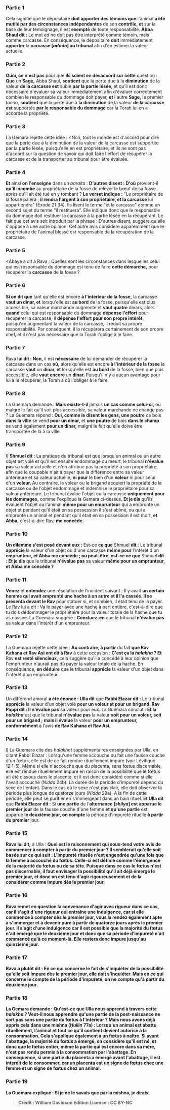 
### Partie 1
Cela signifie que le dépositaire <b>doit apporter des témoins que</b> l'animal <b>a été mutilé par des circonstances indépendantes</b> de son <b>contrôle, et</b> sur la base de leur témoignage, il est <b>exempté</b> de toute responsabilité. <b>Abba Shaul dit :</b> Le mot <i>ed</i> ne doit pas être interprété comme témoin, mais comme carcasse. En conséquence, le dépositaire <b>doit</b> immédiatement <b>apporter</b> la <b>carcasse [<i>aduda</i>] au tribunal</b> afin d'en estimer la valeur actuelle.

### Partie 2
<b>Quoi, ce n'est pas</b> pour que <b>ils soient en désaccord sur cette</b> question : <b>Que</b> un <b>Sage,</b> Abba Shaul, <b>soutient</b> que la perte due à la <b>diminution</b> de la valeur <b>de la carcasse est</b> subie <b>par la partie lésée</b>, et qu'il est donc nécessaire d'évaluer sa valeur immédiatement afin d'évaluer correctement combien le responsable du dommage doit payer, <b>et</b> l'autre <b>Sage,</b> le premier <i>tanna</i>, <b>soutient</b> que la perte due à <b>la diminution</b> de la valeur <b>de la carcasse est</b> supportée <b>par le responsable du dommage</b> car la Torah lui en a accordé la propriété.

### Partie 3
La Gemara rejette cette idée : <Non, tout le monde est d'accord pour dire que la perte due à la diminution de la valeur de la carcasse est supportée par la partie lésée, puisqu'elle en est propriétaire, et ils ne sont pas d'accord sur la question de savoir qui doit faire l'effort de récupérer la carcasse et de la transporter au tribunal pour être évaluée.

### Partie 4
<b>Et</b> ainsi <b>on l'enseigne</b> dans un <i>baraita</i> : <b>D'autres disent : D'où</b> provient-il <b>qu'il incombe</b> au propriétaire de la fosse de relever le bœuf de sa fosse</b> après qu'il ait été tué en y tombant ? <b>Le verset indique :</b> "Le propriétaire de la fosse paiera ; <b>il rendra l'argent à son propriétaire, et la carcasse</b> lui appartiendra" (Exode 21:34). Ils lisent le terme "et la carcasse" comme un second sujet du terme "il restituera". Elle indique donc que le responsable du dommage doit restituer la carcasse à la partie lésée en la récupérant. Le fait que cet avis soit introduit par la phrase : D'autres disent, suggère qu'elle s'oppose à une autre opinion. Cet autre avis considère apparemment que le propriétaire de l'animal blessé est responsable de la récupération de la carcasse.

### Partie 5
<Abaye a dit à Rava : Quelles sont les circonstances</b> dans lesquelles celui qui est responsable du dommage est tenu de faire <b>cette démarche,</b> pour récupérer la <b>carcasse</b> de la fosse ?

### Partie 6
<b>Si on dit que</b> tant qu'elle est encore <b>à l'intérieur de la fosse,</b> la carcasse <b>vaut un dinar, et</b> lorsqu'elle est <b>au bord</b> de la fosse, puisqu'elle est plus accessible, sa valeur marchande augmente et <b>vaut quatre</b> dinars, alors <b>quand</b> celui qui est responsable du dommage <b>dépense l'effort</b> pour récupérer la carcasse, il <b>dépense l'effort pour son propre intérêt,</b> puisqu'en augmentant la valeur de la carcasse, il réduit sa propre responsabilité. Par conséquent, il la récupérera certainement de son propre chef, et il n'est pas nécessaire que la Torah l'oblige à le faire.

### Partie 7
Rava <b>lui dit : Non,</b> il est <b>nécessaire</b> de lui demander de récupérer la carcasse dans un cas <b>où,</b> alors qu'elle est encore <b>à l'intérieur de la fosse</b> la carcasse <b>vaut</b> un <b>dinar, et</b> lorsqu'elle est <b>au bord</b> de la fosse, bien que plus accessible, elle <b>vaut encore</b> un <b>dinar. </b> Puisqu'il n'y a aucun avantage pour lui à le récupérer, la Torah a dû l'obliger à le faire.

### Partie 8
La Guemara demande : <b>Mais existe-t-il</b> jamais <b>un cas comme celui-ci,</b> où malgré le fait qu'il soit plus accessible, sa valeur marchande ne change pas ? La Guemara répond : <b>Oui, comme le disent les gens, une poutre</b> de bois <b>dans la ville</b> se vend <b>pour un dinar,</b> et <b>une poutre</b> de bois <b>dans le champ</b> se vend également <b>pour un dinar,</b> malgré le fait qu'elle doive être transportée de là à la ville.

### Partie 9
§ <b>Shmuel dit :</b> La pratique du tribunal est que lorsqu'un animal ou un autre objet est volé et qu'il est ensuite endommagé ou meurt, le tribunal <b>n'évalue pas</b> sa valeur actuelle et n'en attribue pas la propriété à son propriétaire, afin que le coupable n'ait à payer que la différence entre sa valeur antérieure et sa valeur actuelle, <b>ni pour</b> le bien d'un <b>voleur</b> ni pour celui d'un <b>voleur. </b> Au contraire, le voleur ou le brigand acquiert la propriété de la carcasse ou de l'objet endommagé et indemnise le propriétaire pour sa valeur antérieure. Le tribunal évalue l'objet ou la carcasse <b>uniquement pour les dommages,</b> comme l'explique la Gemara ci-dessus. <b>Et je dis</b> qu'ils évaluent l'objet ou l'animal <b>même pour un emprunteur</b> qui a emprunté un objet et pendant qu'il était en sa possession il s'est abîmé, ou qui a emprunté un animal et pendant qu'il était en sa possession il est mort, <b>et Abba,</b> c'est-à-dire Rav, <b>me concède.</b>

### Partie 10
<b>Un dilemme s'est posé devant eux :</b> Est-ce <b>ce que</b> Shmuel <b>dit :</b> Le tribunal <b>apprécie</b> la valeur d'un objet ou d'une carcasse <b>même pour</b> l'intérêt d'un <b>emprunteur, et Abba me concède ; ou peut-être, est-ce ce que</b> Shmuel <b>dit : Et je dis</b> que le tribunal <b>n'évalue pas</b> sa valeur <b>même pour un emprunteur, et Abba me concède ?</b>

### Partie 11
<b>Venez</b> et <b>entendez</b> une résolution de l'incident suivant : Il y avait <b>un certain homme qui avait emprunté une hache à un autre et il l'a cassée. Il se présenta devant le Rav</b> pour statuer si, et combien, il était tenu de la payer. Le Rav</b> lui a dit : Va le payer avec une hache à part entière,</b> c'est-à-dire que tu dois dédommager le propriétaire pour la valeur totale de la hache que tu as cassée. La Guemara suggère : <b>Concluez-en</b> que le tribunal <b>n'évalue pas</b> sa valeur dans l'intérêt d'un emprunteur.

### Partie 12
La Guemara rejette cette idée : <b>Au contraire, à partir</b> du fait <b>que Rav Kahana et Rav Asi ont dit à Rav</b> à cette occasion : <b>C'est ça la <i>halakha</i> ? Et</b> Rav <b>est resté silencieux,</b> cela suggère qu'il a concédé à leur opinion que l'emprunteur n'aurait pas dû payer la valeur totale de la hache. En conséquence, <b>en déduire</b> que le tribunal <b>apprécie</b> la valeur d'un objet dans l'intérêt d'un emprunteur.

### Partie 13
Un différend amoral <b>a été énoncé : Ulla dit</b> que <b>Rabbi Elazar dit :</b> Le tribunal <b>apprécie</b> la valeur d'un objet volé <b>pour un voleur et pour un brigand. Rav Pappi dit : Il n'évalue pas</b> sa valeur pour eux. La Guemara conclut : <b>Et la <i>halakha</i></b> est que le tribunal <b>n'évalue pas</b> la valeur <b>soit pour un voleur, soit pour un brigand ; mais il évalue</b> la valeur <b>pour un emprunteur, conformément</b> à l'avis <b>de Rav Kahana et Rav Asi.</b>

### Partie 14
§ La Guemara cite des <i>halakhot</i> supplémentaires enseignées par Ulla, en citant Rabbi Elazar : Lorsqu'une femme accouche ou fait une fausse couche d'un fœtus, elle est de ce fait rendue rituellement impure (voir Lévitique 12:1-5). Même si elle n'accouche que du placenta, sans fœtus discernable, elle est rendue rituellement impure en raison de la possibilité que le fœtus ait été dissous dans le placenta, et il est donc considéré comme si elle l'avait accouché (<i>Nidda</i> 24b). La durée de la période d'impureté dépend du sexe de l'enfant. Dans le cas où le sexe n'est pas clair, elle doit observer la période plus longue de quatorze jours (<i>Nidda</i> 29a). A la fin de cette période, elle peut se purifier en s'immergeant dans un bain rituel. <b>Et Ulla dit</b> que <b>Rabbi Elazar dit :</b> Si <b>une partie</b> de l'<b>alternance [<i>shilya</i>] est apparue le premier jour</b> de la fausse couche d'une femme <b>et qu'une partie</b> est apparue <b>le deuxième jour, on compte</b> la période d'impureté rituelle <b>à partir du premier</b> jour.

### Partie 15
<b>Rava lui dit,</b> à Ulla : <b>Quel est le raisonnement qui sous-tend <b>votre avis</b> de commencer à compter à partir du premier jour ? Il semblerait qu'elle soit basée sur ce qui suit : L'impureté rituelle n'est engendrée qu'une fois que la femme a accouché du fœtus. Celle-ci est définie comme l'émergence de la majorité du fœtus ou de sa tête. Puisque dans ce cas le fœtus n'est pas discernable, il faut envisager la possibilité qu'il ait déjà émergé le premier jour, et donc on est tenu <b>d'agir rigoureusement</b> et de la considérer comme impure dès le premier jour.

### Partie 16
Rava remet en question la convenance d'agir avec rigueur dans ce cas, car il s'agit <b>d'une rigueur qui entraîne une indulgence, car</b> si elle commence à compter dès le premier jour, <b>vous</b> la <b>rendez également</b> apte à s'immerger et à devenir <b>pure à partir</b> de quatorze jours <b>après le premier</b> jour. Il s'agit d'une indulgence car il est possible que la majorité du fœtus n'ait émergé que le deuxième jour et donc que sa période d'impureté n'ait commencé qu'à ce moment-là. Elle restera donc impure jusqu'au quinzième jour.

### Partie 17
<b>Rava a plutôt dit :</b> En ce qui concerne <b>le fait de s'inquiéter</b> de la possibilité qu'elle soit impure dès le premier jour, <b>elle doit s'inquiéter.</b> Mais en ce qui concerne le <b>compte</b> de la période d'impureté, <b>on ne compte qu'à partir du deuxième</b> jour.

### Partie 18
La Gemara demande : <b>Qu'est-ce que</b> Ulla <b>nous apprend</b> à travers cette <i>halakha</i> ? Veut-il nous apprendre <b>qu'une partie de la post-naissance</b> ne sort pas <b>sans</b> une partie du <b>fœtus</b> à l'intérieur ? Mais <b>nous</b> avons déjà <b>appris</b> cela dans une mishna (<i>Ḥullin</i> 77a) : Lorsqu'un animal est abattu rituellement, l'animal et tout ce qu'il contient devient autorisé à la consommation. Cela s'applique également à un fœtus à naître. Si avant l'abattage, la majorité du fœtus a émergé, on considère qu'il est né, et donc que le fœtus entier, même la partie qui est encore dans sa mère, n'est pas rendu permis à la consommation par l'abattage. En conséquence, si <b>une partie du placenta a émergé</b> avant l'abattage, <b>il est interdit de le consommer</b>, car un placenta est <b>un signe de fœtus chez une femme</b> et <b>un signe de fœtus chez un animal.</b>

### Partie 19
La Guemara explique : <b>Si</b> je ne le savais que <b>par la mishna, je dirais</b>.

>Crédit : William Davidson Edition
>Licence : CC BY-NC